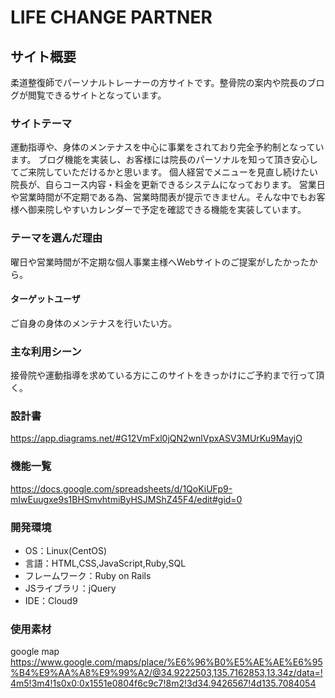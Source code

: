 # LIFE CHANGE PARTNER

## サイト概要
柔道整復師でパーソナルトレーナーの方サイトです。整骨院の案内や院長のブログが閲覧できるサイトとなっています。

### サイトテーマ
運動指導や、身体のメンテナスを中心に事業をされており完全予約制となっています。
ブログ機能を実装し、お客様には院長のパーソナルを知って頂き安心してご来院していただけるかと思います。
個人経営でメニューを見直し続けたい院長が、自らコース内容・料金を更新できるシステムになっております。
営業日や営業時間が不定期である為、営業時間表が提示できません。そんな中でもお客様へ御来院しやすいカレンダーで予定を確認できる機能を実装しています。

### テーマを選んだ理由
曜日や営業時間が不定期な個人事業主様へWebサイトのご提案がしたかったから。

#### ターゲットユーザ
ご自身の身体のメンテナスを行いたい方。

### 主な利用シーン
接骨院や運動指導を求めている方にこのサイトをきっかけにご予約まで行って頂く。

### 設計書
https://app.diagrams.net/#G12VmFxl0jQN2wnlVpxASV3MUrKu9MayjO

### 機能一覧
https://docs.google.com/spreadsheets/d/1QoKiUFp9-mIwEuugxe9s1BHSmvhtmiByHSJMShZ45F4/edit#gid=0

### 開発環境
- OS：Linux(CentOS)
- 言語：HTML,CSS,JavaScript,Ruby,SQL
- フレームワーク：Ruby on Rails
- JSライブラリ：jQuery
- IDE：Cloud9

### 使用素材
google map
https://www.google.com/maps/place/%E6%96%B0%E5%AE%AE%E6%95%B4%E9%AA%A8%E9%99%A2/@34.9222503,135.7162853,13.34z/data=!4m5!3m4!1s0x0:0x1551e0804f6c9c7!8m2!3d34.9426567!4d135.7084054

